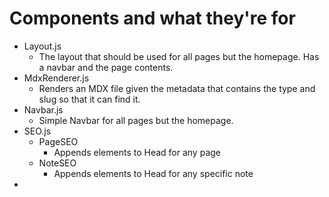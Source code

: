 # Components and what they're for

- Layout.js
  - The layout that should be used for all pages but the homepage. Has a navbar and the page contents.
- MdxRenderer.js
  - Renders an MDX file given the metadata that contains the type and slug so that it can find it.
- Navbar.js
  - Simple Navbar for all pages but the homepage.
- SEO.js
  - PageSEO
    - Appends elements to Head for any page
  - NoteSEO
    - Appends elements to Head for any specific note
-
